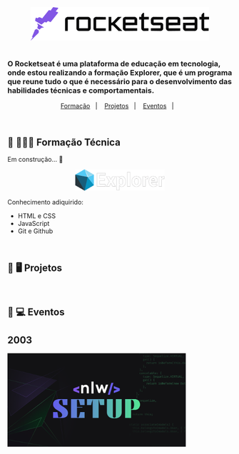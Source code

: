 <p align="center">
  <img alt="Rocketseat" src=".images/logo_rocketseat.png" width="400px">
</p>
<h1></h1>

### O Rocketseat é uma plataforma de educação em tecnologia, onde estou realizando a formação Explorer, que é um programa que reune tudo o que é necessário para o desenvolvimento das habilidades técnicas e comportamentais.

<p align="center">
  <a href="#-formacao">Formação</a>&nbsp;&nbsp;&nbsp;|&nbsp;&nbsp;&nbsp;
  <a href="#-projeto">Projetos</a>&nbsp;&nbsp;&nbsp;|&nbsp;&nbsp;&nbsp;
  <a href="#-layout">Eventos</a>&nbsp;&nbsp;&nbsp;|&nbsp;&nbsp;&nbsp;
</p>
<br>

## 🔰 👨🏻‍🎓 **Formação Técnica**
Em construção... 🚧
<p align="center">
<img alt="Rocketseat" src=".images/explorer.png" width="200px">
</p>

Conhecimento adiquirido:

- HTML e CSS
- JavaScript
- Git e Github
<br>

## 🚀 🖥️  **Projetos**
<br>

## 📅 💻 **Eventos**
<h2>2003</h2>
<img alt="Rocketseat" src=".images/nlw setup.png" width="400px"><br>


